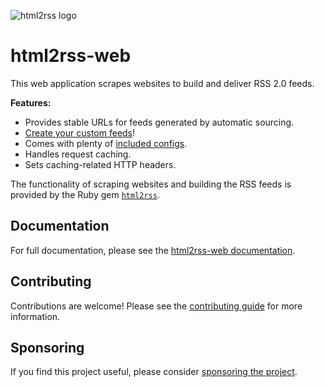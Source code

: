 ![html2rss logo](https://github.com/html2rss/html2rss/raw/master/support/logo.png)

# html2rss-web

This web application scrapes websites to build and deliver RSS 2.0 feeds.

**Features:**

- Provides stable URLs for feeds generated by automatic sourcing.
- [Create your custom feeds](https://html2rss.github.io//web-application/tutorials/building-feeds)!
- Comes with plenty of [included configs](https://html2rss.github.io//web-application/how-to/use-included-configs).
- Handles request caching.
- Sets caching-related HTTP headers.

The functionality of scraping websites and building the RSS feeds is provided by the Ruby gem [`html2rss`](https://github.com/html2rss/html2rss).

## Documentation

For full documentation, please see the [html2rss-web documentation](https://html2rss.github.io//web-application/).

## Contributing

Contributions are welcome! Please see the [contributing guide](https://html2rss.github.io//get-involved/contributing) for more information.

## Sponsoring

If you find this project useful, please consider [sponsoring the project](https://github.com/sponsors/gildesmarais).
